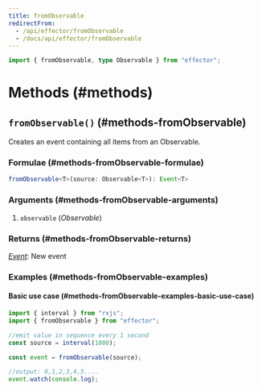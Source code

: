 ```yaml
---
title: fromObservable
redirectFrom:
  - /api/effector/fromObservable
  - /docs/api/effector/fromObservable
---
```


```ts
import { fromObservable, type Observable } from "effector";
```

# Methods (#methods)

## `fromObservable()` (#methods-fromObservable)

Creates an event containing all items from an Observable.

### Formulae (#methods-fromObservable-formulae)

```ts
fromObservable<T>(source: Observable<T>): Event<T>
```

### Arguments (#methods-fromObservable-arguments)

1. `observable` (_Observable_)

### Returns (#methods-fromObservable-returns)

[_Event_](/en/api/effector/Event): New event

### Examples (#methods-fromObservable-examples)

#### Basic use case (#methods-fromObservable-examples-basic-use-case)

```js
import { interval } from "rxjs";
import { fromObservable } from "effector";

//emit value in sequence every 1 second
const source = interval(1000);

const event = fromObservable(source);

//output: 0,1,2,3,4,5....
event.watch(console.log);
```
